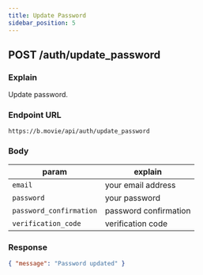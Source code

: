 ```yaml
---
title: Update Password
sidebar_position: 5
---
```


## POST /auth/update_password

### Explain

Update password.

### Endpoint URL

```
https://b.movie/api/auth/update_password
```

### Body

| param                   | explain               |
| ----------------------- | --------------------- |
| `email`                 | your email address    |
| `password`              | your password         |
| `password_confirmation` | password confirmation |
| `verification_code`     | verification code     |

### Response

```json
{ "message": "Password updated" }
```
